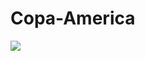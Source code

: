 # Copa-America
<img src="https://cdn.discordapp.com/attachments/856753745673060392/864897230813003826/unknown.png">
